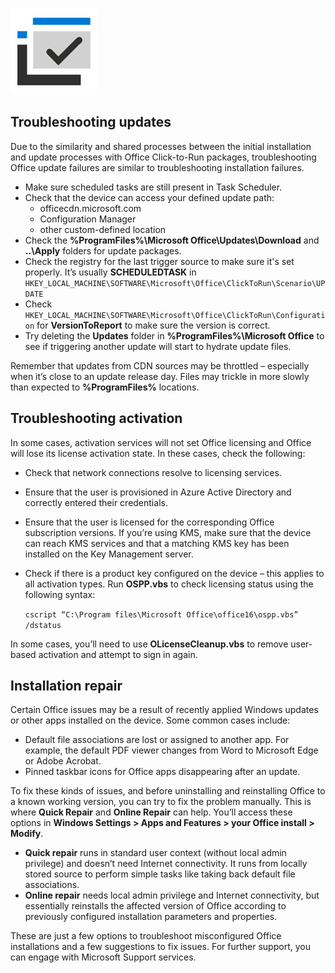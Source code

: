 ![checkmark icon](../media/checkmark-icon.png)

## Troubleshooting updates

Due to the similarity and shared processes between the initial installation and update processes with Office Click-to-Run packages, troubleshooting Office update failures are similar to troubleshooting installation failures.

- Make sure scheduled tasks are still present in Task Scheduler.
- Check that the device can access your defined update path:
    - officecdn.microsoft.com
    - Configuration Manager
    - other custom-defined location
- Check the **%ProgramFiles%\Microsoft Office\Updates\Download** and **..\Apply** folders for update packages.
- Check the registry for the last trigger source to make sure it's set properly. It’s usually **SCHEDULEDTASK** in `HKEY_LOCAL_MACHINE\SOFTWARE\Microsoft\Office\ClickToRun\Scenario\UPDATE`
- Check `HKEY_LOCAL_MACHINE\SOFTWARE\Microsoft\Office\ClickToRun\Configuration` for **VersionToReport** to make sure the version is correct.
- Try deleting the **Updates** folder in **%ProgramFiles%\Microsoft Office** to see if triggering another update will start to hydrate update files.

Remember that updates from CDN sources may be throttled – especially when it’s close to an update release day. Files may trickle in more slowly than expected to **%ProgramFiles%** locations.

## Troubleshooting activation

In some cases, activation services will not set Office licensing and Office will lose its license activation state. In these cases, check the following:

- Check that network connections resolve to licensing services.
- Ensure that the user is provisioned in Azure Active Directory and correctly entered their credentials.
- Ensure that the user is licensed for the corresponding Office subscription versions. If you’re using KMS, make sure that the device can reach KMS services and that a matching KMS key has been installed on the Key Management server.
- Check if there is a product key configured on the device – this applies to all activation types. Run **OSPP.vbs** to check licensing status using the following syntax:

    ```cscript “C:\Program files\Microsoft Office\office16\ospp.vbs” /dstatus```

In some cases, you’ll need to use **OLicenseCleanup.vbs** to remove user-based activation and attempt to sign in again.

## Installation repair

Certain Office issues may be a result of recently applied Windows updates or other apps installed on the device. Some common cases include:

- Default file associations are lost or assigned to another app. For example, the default PDF viewer changes from Word to Microsoft Edge or Adobe Acrobat.
- Pinned taskbar icons for Office apps disappearing after an update.

To fix these kinds of issues, and before uninstalling and reinstalling Office to a known working version, you can try to fix the problem manually. This is where **Quick Repair** and **Online Repair** can help. You’ll access these options in **Windows Settings > Apps and Features > your Office install > Modify**.

- **Quick repair** runs in standard user context (without local admin privilege) and doesn’t need Internet connectivity. It runs from locally stored source to perform simple tasks like taking back default file associations.
- **Online repair** needs local admin privilege and Internet connectivity, but essentially reinstalls the affected version of Office according to previously configured installation parameters and properties.

These are just a few options to troubleshoot misconfigured Office installations and a few suggestions to fix issues. For further support, you can engage with Microsoft Support services.
